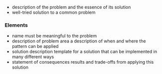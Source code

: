 - description of the problem and the essence of its solution
- well-tried solution to a common problem 

### Elements
- name 
	  must be meaningful to the problem
- description of problem area
	  a description of when and where the pattern can be applied
- solution description
	  template for a solution that can be implemented in many different ways
- statement of consequences
	  results and trade-offs from applying this solution